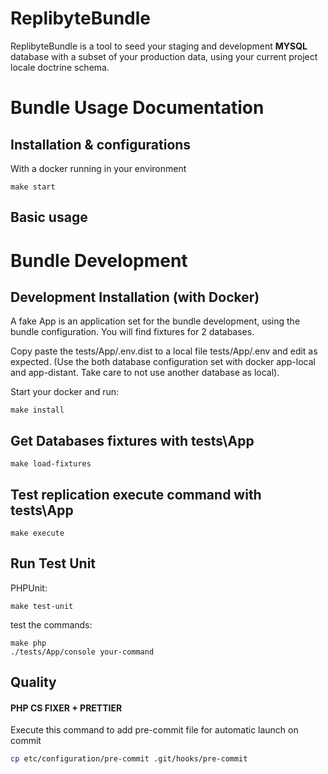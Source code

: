 # ReplibyteBundle
ReplibyteBundle is a tool to seed your staging and development **MYSQL** database with a subset of your production data, 
using your current project locale doctrine schema.

# Bundle Usage Documentation
## Installation & configurations
With a docker running in your environment

```
make start
```

## Basic usage

# Bundle Development
## Development Installation (with Docker)
A fake App is an application set for the bundle development, using the bundle configuration. You will find fixtures for 2 databases.

Copy paste the tests/App/.env.dist to a local file tests/App/.env and edit as expected.
(Use the both database configuration set with docker app-local and app-distant. Take care to not use another database as local).

Start your docker and run:
```
make install
```

## Get Databases fixtures with tests\App
```
make load-fixtures
```

## Test replication execute command with tests\App
```
make execute
```

## Run Test Unit
PHPUnit: 
```
make test-unit
```

test the commands:
```
make php
./tests/App/console your-command
```

## Quality

#### PHP CS FIXER + PRETTIER

Execute this command to add pre-commit file for automatic launch on commit
```bash
cp etc/configuration/pre-commit .git/hooks/pre-commit
```

